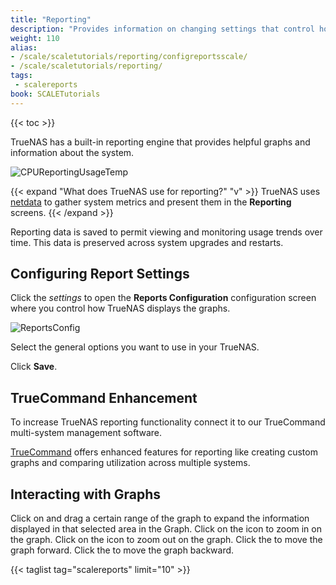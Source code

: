 ```yaml
---
title: "Reporting"
description: "Provides information on changing settings that control how TrueNAS displays report graphs, interacting with graphs, and the TrueCommand Enhancement option."
weight: 110
alias:
- /scale/scaletutorials/reporting/configreportsscale/
- /scale/scaletutorials/reporting/
tags:
 - scalereports
book: SCALETutorials
---
```


{{< toc >}}

TrueNAS has a built-in reporting engine that provides helpful graphs and information about the system.

![CPUReportingUsageTemp](/images/SCALE/Reporting/CPUReportingUsageTemp.png "CPU Reporting Usage and Temperature")

{{< expand "What does TrueNAS use for reporting?" "v" >}}
TrueNAS uses [netdata](https://github.com/netdata/netdata) to gather system metrics and present them in the **Reporting** screens.
{{< /expand >}}

Reporting data is saved to permit viewing and monitoring usage trends over time.
This data is preserved across system upgrades and restarts.

## Configuring Report Settings
Click the <i class="material-icons" aria-hidden="true" title="Settings">settings</i> to open the **Reports Configuration** configuration screen where you control how TrueNAS displays the graphs.

![ReportsConfig](/images/SCALE/Reporting/ReportsConfig.png "Reports Configuration")

Select the general options you want to use in your TrueNAS.

Click **Save**.

## TrueCommand Enhancement

To increase TrueNAS reporting functionality connect it to our TrueCommand multi-system management software.

[TrueCommand](https://www.truenas.com/truecommand/) offers enhanced features for reporting like creating custom graphs and comparing utilization across multiple systems.

## Interacting with Graphs

Click on and drag a certain range of the graph to expand the information displayed in that selected area in the Graph.
Click on the <i class="fa fa-search-plus" aria-hidden="true"></i> icon to zoom in on the graph.
Click on the <i class="fa fa-search-minus" aria-hidden="true"></i> icon to zoom out on the graph.
Click the <i class="fa fa-forward" aria-hidden="true" title="Forward"></i> to move the graph forward.
Click the <i class="fa fa-backward" aria-hidden="true" title="Backward"></i> to move the graph backward.


{{< taglist tag="scalereports" limit="10" >}}